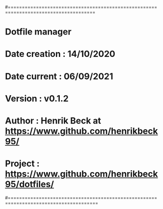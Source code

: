 #=====================================================================================
#                                  Dotfile manager
# Date creation : 14/10/2020
# Date current  : 06/09/2021
# Version       : v0.1.2
# Author        : Henrik Beck at https://www.github.com/henrikbeck95/
# Project       : https://www.github.com/henrikbeck95/dotfiles/
#======================================================================================

